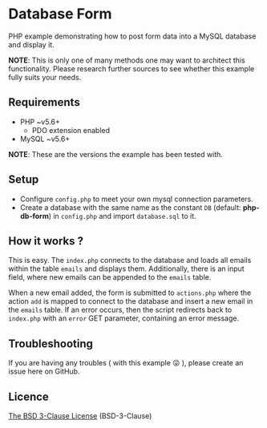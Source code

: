 # Database Form

PHP example demonstrating how to post form data into a MySQL database and display it.

**NOTE**: This is only one of many methods one may want to architect this functionality. Please research further sources to see whether this example fully suits your needs.

## Requirements

* PHP ~v5.6+
  * PDO extension enabled
* MySQL ~v5.6+

**NOTE**: These are the versions the example has been tested with.

## Setup

* Configure `config.php` to meet your own mysql connection parameters.
* Create a database with the same name as the constant `DB` (default: **php-db-form**) in `config.php` and import `database.sql` to it.

## How it works ?

This is easy. The `index.php` connects to the database and loads all emails within the table `emails` and displays them.
Additionally, there is an input field, where new emails can be appended to the `emails` table.

When a new email added, the form is submitted to `actions.php` where the action `add` is mapped to connect to the database and insert a new email in the `emails` table.
If an error occurs, then the script redirects back to `index.php` with an `error` GET parameter, containing an error message.

## Troubleshooting

If you are having any troubles ( with this example 😜 ), please create an issue here on GitHub.

## Licence

[The BSD 3-Clause License](https://opensource.org/licenses/BSD-3-Clause) (BSD-3-Clause)
